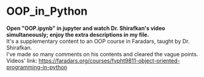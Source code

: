 # OOP_in_Python
<b>Open "OOP.ipynb" in jupyter and watch Dr. Shirafkan's video simultaneously; enjoy the extra descriptions in my file.</b><br>
It's a supplementary content to an OOP course in Faradars, taught by Dr. Shirafkan.<br>
I've made so many comments on his contents and cleared the vague points.<br>
Videos' link: https://faradars.org/courses/fvpht9811-object-oriented-programming-in-python
